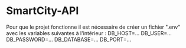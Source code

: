 # SmartCity-API

Pour que le projet fonctionne il est nécessaire de créer un fichier ".env" avec les variables suivantes à l'intérieur :
DB_HOST=...
DB_USER=...
DB_PASSWORD=...
DB_DATABASE=...
DB_PORT=...
